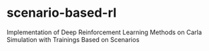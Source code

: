# scenario-based-rl
Implementation of Deep Reinforcement Learning Methods on Carla Simulation with Trainings Based on Scenarios
